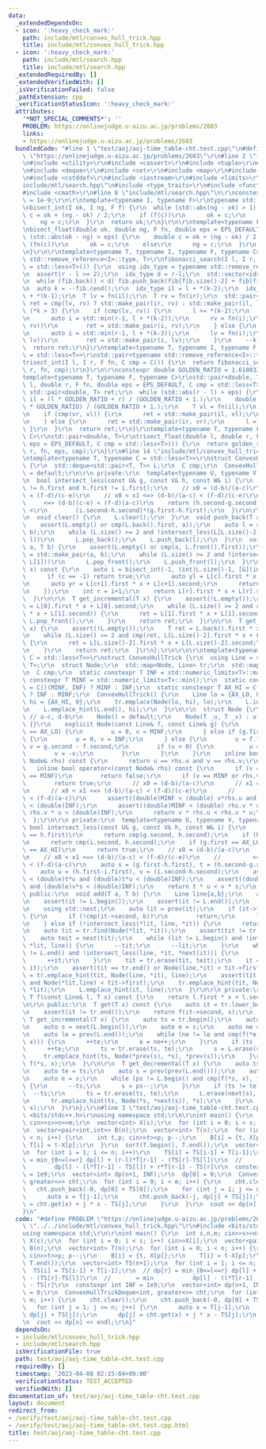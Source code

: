 ```yaml
---
data:
  _extendedDependsOn:
  - icon: ':heavy_check_mark:'
    path: include/mtl/convex_hull_trick.hpp
    title: include/mtl/convex_hull_trick.hpp
  - icon: ':heavy_check_mark:'
    path: include/mtl/search.hpp
    title: include/mtl/search.hpp
  _extendedRequiredBy: []
  _extendedVerifiedWith: []
  _isVerificationFailed: false
  _pathExtension: cpp
  _verificationStatusIcon: ':heavy_check_mark:'
  attributes:
    '*NOT_SPECIAL_COMMENTS*': ''
    PROBLEM: https://onlinejudge.u-aizu.ac.jp/problems/2603
    links:
    - https://onlinejudge.u-aizu.ac.jp/problems/2603
  bundledCode: "#line 1 \"test/aoj/aoj-time_table-cht.test.cpp\"\n#define PROBLEM\
    \ \"https://onlinejudge.u-aizu.ac.jp/problems/2603\"\r\n#line 2 \"include/mtl/convex_hull_trick.hpp\"\
    \n#include <utility>\r\n#include <cassert>\r\n#include <tuple>\r\n#include <vector>\r\
    \n#include <deque>\r\n#include <set>\r\n#include <map>\r\n#include <algorithm>\r\
    \n#include <cstddef>\r\n#include <iostream>\r\n#include <limits>\r\n#line 3 \"\
    include/mtl/search.hpp\"\n#include <type_traits>\r\n#include <functional>\r\n\
    #include <cmath>\r\n#line 8 \"include/mtl/search.hpp\"\n\r\nconstexpr double EPS_DEFAULT\
    \ = 1e-9;\r\n\r\ntemplate<typename I, typename F>\r\ntypename std::remove_reference<I>::type\r\
    \nbisect_int(I ok, I ng, F f) {\r\n  while (std::abs(ng - ok) > 1) {\r\n    auto\
    \ c = ok + (ng - ok) / 2;\r\n    if (f(c))\r\n      ok = c;\r\n    else\r\n  \
    \    ng = c;\r\n  }\r\n  return ok;\r\n}\r\n\r\ntemplate<typename F>\r\ndouble\r\
    \nbisect_float(double ok, double ng, F fn, double eps = EPS_DEFAULT) {\r\n  while\
    \ (std::abs(ok - ng) > eps) {\r\n    double c = ok + (ng - ok) / 2;\r\n    if\
    \ (fn(c))\r\n      ok = c;\r\n    else\r\n      ng = c;\r\n  }\r\n  return ok;\r\
    \n}\r\n\r\ntemplate<typename T, typename I, typename F, typename C>\r\nstd::pair<typename\
    \ std::remove_reference<I>::type, T>\r\nfibonacci_search(I l, I r, F fn, C cmp\
    \ = std::less<T>()) {\r\n  using idx_type = typename std::remove_reference<I>::type;\r\
    \n  assert(r - l >= 2);\r\n  idx_type d = r-l;\r\n  std::vector<idx_type> fib{1,1};\r\
    \n  while (fib.back() < d) fib.push_back(fib[fib.size()-2] + fib[fib.size()-1]);\r\
    \n  auto k = --fib.cend();\r\n  idx_type il = l + *(k-2);\r\n  idx_type ir = l\
    \ + *(k-1);\r\n  T lv = fn(il);\r\n  T rv = fn(ir);\r\n  std::pair<idx_type, T>\
    \ ret = cmp(lv, rv) ? std::make_pair(ir, rv) : std::make_pair(il, lv);\r\n  while\
    \ (*k > 3) {\r\n    if (cmp(lv, rv)) {\r\n      l += *(k-2);\r\n      lv = rv;\r\
    \n      auto i = std::min(r-1, l + *(k-2));\r\n      rv = fn(i);\r\n      if (cmp(ret.second,\
    \ rv))\r\n        ret = std::make_pair(i, rv);\r\n    } else {\r\n      rv = lv;\r\
    \n      auto i = std::min(r-1, l + *(k-3));\r\n      lv = fn(i);\r\n      if (cmp(ret.second,\
    \ lv))\r\n        ret = std::make_pair(i, lv);\r\n    }\r\n    --k;\r\n  }\r\n\
    \  return ret;\r\n}\r\ntemplate<typename T, typename I, typename F, typename C\
    \ = std::less<T>>\r\nstd::pair<typename std::remove_reference<I>::type, T>\r\n\
    trisect_int(I l, I r, F fn, C cmp = C()) {\r\n  return fibonacci_search<T>(l,\
    \ r, fn, cmp);\r\n}\r\n\r\nconstexpr double GOLDEN_RATIO = 1.61803398875;\r\n\
    template<typename T, typename F, typename C>\r\nstd::pair<double, T>\r\ngolden_ratio_search(double\
    \ l, double r, F fn, double eps = EPS_DEFAULT, C cmp = std::less<T>()) {\r\n \
    \ std::pair<double, T> ret;\r\n  while (std::abs(r - l) > eps) {\r\n    double\
    \ il = (l * GOLDEN_RATIO + r) / (GOLDEN_RATIO + 1.);\r\n    double ir = (l + r\
    \ * GOLDEN_RATIO) / (GOLDEN_RATIO + 1.);\r\n    T vl = fn(il);\r\n    T vr = fn(ir);\r\
    \n    if (cmp(vr, vl)) {\r\n      ret = std::make_pair(il, vl);\r\n      r = ir;\r\
    \n    } else {\r\n      ret = std::make_pair(ir, vr);\r\n      l = il;\r\n   \
    \ }\r\n  }\r\n  return ret;\r\n}\r\ntemplate<typename T, typename F, typename\
    \ C>\r\nstd::pair<double, T>\r\ntrisect_float(double l, double r, F fn, double\
    \ eps = EPS_DEFAULT, C cmp = std::less<T>()) {\r\n  return golden_ratio_search<T>(l,\
    \ r, fn, eps, cmp);\r\n}\r\n#line 14 \"include/mtl/convex_hull_trick.hpp\"\n\r\
    \ntemplate<typename T, typename C = std::less<T>>\r\nstruct ConvexHullTrickDeque\
    \ {\r\n  std::deque<std::pair<T, T>> L;\r\n  C cmp;\r\n  ConvexHullTrickDeque()\
    \ = default;\r\n\r\n private:\r\n  template<typename U, typename V, typename W>\r\
    \n  bool intersect_less(const U& g, const V& h, const W& i) {\r\n    assert(g.first\
    \ != h.first and h.first != i.first);\r\n    // x0 = (d-b)/(a-c)\r\n    // x1\
    \ = (f-d)/(c-e)\r\n    // x0 < x1 <=> (d-b)/(a-c) < (f-d)/(c-e)\r\n    //    \
    \     <=> (d-b)(c-e) < (f-d)(a-c)\r\n    return (h.second-g.second)*(h.first-i.first)\
    \ <\r\n        (i.second-h.second)*(g.first-h.first);\r\n  }\r\n\r\n public:\r\
    \n  void clear() {\r\n    L.clear();\r\n  }\r\n  void push_back(T a, T b) {\r\n\
    \    assert(L.empty() or cmp(L.back().first, a));\r\n    auto l = std::make_pair(a,\
    \ b);\r\n    while (L.size() >= 2 and !intersect_less(L[L.size()-2], L[L.size()-1],\
    \ l))\r\n      L.pop_back();\r\n    L.push_back(l);\r\n  }\r\n  void push_front(T\
    \ a, T b) {\r\n    assert(L.empty() or cmp(a, L.front().first));\r\n    auto l\
    \ = std::make_pair(a, b);\r\n    while (L.size() >= 2 and !intersect_less(l, L[0],\
    \ L[1]))\r\n      L.pop_front();\r\n    L.push_front(l);\r\n  }\r\n\r\n  T get(T\
    \ x) const {\r\n    auto i = bisect_int(-1, (int)L.size()-1, [&](int c) {\r\n\
    \      if (c == -1) return true;\r\n      auto yl = L[c].first * x + L[c].second;\r\
    \n      auto yr = L[c+1].first * x + L[c+1].second;\r\n      return cmp(yl, yr);\r\
    \n    });\r\n    int r = i+1;\r\n    return L[r].first * x + L[r].second;\r\n\
    \  }\r\n\r\n  T get_incremental(T x) {\r\n    assert(!L.empty());\r\n    T ret\
    \ = L[0].first * x + L[0].second;\r\n    while (L.size() >= 2 and cmp(ret, L[1].first\
    \ * x + L[1].second)) {\r\n      ret = L[1].first * x + L[1].second;\r\n     \
    \ L.pop_front();\r\n    }\r\n    return ret;\r\n  }\r\n\r\n  T get_decremental(T\
    \ x) {\r\n    assert(!L.empty());\r\n    T ret = L.back().first * x + L.back().second;\r\
    \n    while (L.size() >= 2 and cmp(ret, L[L.size()-2].first * x + L[L.size()-2].second))\
    \ {\r\n      ret = L[L.size()-2].first * x + L[L.size()-2].second;\r\n      L.pop_back();\r\
    \n    }\r\n    return ret;\r\n  }\r\n};\r\n\r\n\r\ntemplate<typename T, typename\
    \ C = std::less<T>>\r\nstruct ConvexHullTrick {\r\n  using Line = std::pair<T,\
    \ T>;\r\n  struct Node;\r\n  std::map<Node, Line> tr;\r\n  std::map<T, T, C> L;\r\
    \n  C cmp;\r\n  static constexpr T INF = std::numeric_limits<T>::max();\r\n  static\
    \ constexpr T MINF = std::numeric_limits<T>::min();\r\n  static constexpr T AX_LO\
    \ = C()(MINF, INF) ? MINF : INF;\r\n  static constexpr T AX_HI = C()(MINF, INF)\
    \ ? INF : MINF;\r\n  ConvexHullTrick() {\r\n    Line lo = {AX_LO, 0};\r\n    Line\
    \ hi = {AX_HI, 0};\r\n    tr.emplace(Node(lo, hi), lo);\r\n    L.insert(lo);\r\
    \n    L.emplace_hint(L.end(), hi);\r\n  }\r\n\r\n  struct Node {\r\n    T u,v;\
    \ // a-c, d-b\r\n    Node() = default;\r\n    Node(T _u, T _v) : u(_u), v(_v)\
    \ {}\r\n    explicit Node(const Line& f, const Line& g) {\r\n      if (f.first\
    \ == AX_LO) {\r\n        u = 0, v = MINF;\r\n      } else if (g.first == AX_HI)\
    \ {\r\n        u = 0, v = INF;\r\n      } else {\r\n        u = f.first - g.first,\
    \ v = g.second - f.second;\r\n        if (u < 0) {\r\n          u = -u;\r\n  \
    \        v = -v;\r\n        }\r\n      }\r\n    }\r\n    inline bool operator==(const\
    \ Node& rhs) const {\r\n      return u == rhs.u and v == rhs.v;\r\n    }\r\n \
    \   inline bool operator<(const Node& rhs) const {\r\n      if (v == INF or rhs.v\
    \ == MINF)\r\n        return false;\r\n      if (v == MINF or rhs.v == INF)\r\n\
    \        return true;\r\n      // x0 = (d-b)/(a-c)\r\n      // x1 = (f-d)/(c-e)\r\
    \n      // x0 < x1 <=> (d-b)/(a-c) < (f-d)/(c-e)\r\n      //         <=> (d-b)(c-e)\
    \ < (f-d)(a-c)\r\n      assert((double)MINF < (double) v*rhs.u and (double) v*rhs.u\
    \ < (double)INF);\r\n      assert((double)MINF < (double) rhs.v * u and (double)\
    \ rhs.v * u < (double)INF);\r\n      return v * rhs.u < rhs.v * u;\r\n    }\r\n\
    \  };\r\n\r\n private:\r\n  template<typename U, typename V, typename W>\r\n \
    \ bool intersect_less(const U& g, const V& h, const W& i) {\r\n    if (g.first\
    \ == h.first)\r\n      return cmp(g.second, h.second);\r\n    if (h.first == i.first)\r\
    \n      return cmp(i.second, h.second);\r\n    if (g.first == AX_LO or i.first\
    \ == AX_HI)\r\n      return true;\r\n    // x0 = (d-b)/(a-c)\r\n    // x1 = (f-d)/(c-e)\r\
    \n    // x0 < x1 <=> (d-b)/(a-c) < (f-d)/(c-e)\r\n    //         <=> (d-b)(c-e)\
    \ < (f-d)(a-c)\r\n    auto s = (g.first-h.first), t = (h.second-g.second);\r\n\
    \    auto u = (h.first-i.first), v = (i.second-h.second);\r\n    assert((double)MINF\
    \ < (double)t*u and (double)t*u < (double)INF);\r\n    assert((double)MINF < (double)t*u\
    \ and (double)v*s < (double)INF);\r\n    return t * u < v * s;\r\n  }\r\n\r\n\
    \ public:\r\n  void add(T a, T b) {\r\n    Line line{a,b};\r\n    auto it = L.lower_bound(a);\r\
    \n    assert(it != L.begin());\r\n    assert(it != L.end());\r\n    using std::prev;\r\
    \n    using std::next;\r\n    auto lit = prev(it);\r\n    if (it->first == a)\
    \ {\r\n      if (!cmp(it->second, b))\r\n        return;\r\n      lit = it++;\r\
    \n    } else if (!intersect_less(*lit, line, *it)) {\r\n      return;\r\n    }\r\
    \n    auto tit = tr.find(Node(*lit, *it));\r\n    assert(tit != tr.end());\r\n\
    \    auto teit = next(tit);\r\n    while (lit != L.begin() and !intersect_less(*prev(lit),\
    \ *lit, line)) {\r\n      --tit;\r\n      --lit;\r\n    }\r\n    while (next(it)\
    \ != L.end() and !intersect_less(line, *it, *next(it))) {\r\n      ++teit;\r\n\
    \      ++it;\r\n    }\r\n    tit = tr.erase(tit, teit);\r\n    it = L.erase(next(lit),\
    \ it);\r\n    assert(tit == tr.end() or Node(line,*it) < tit->first);\r\n    tit\
    \ = tr.emplace_hint(tit, Node(line, *it), line);\r\n    assert(tit != tr.end()\
    \ and Node(*lit,line) < tit->first);\r\n    tr.emplace_hint(tit, Node(*lit, line),\
    \ *lit);\r\n    L.emplace_hint(it, line);\r\n  }\r\n\r\n private:\r\n  inline\
    \ T f(const Line& l, T x) const {\r\n    return l.first * x + l.second;\r\n  }\r\
    \n\r\n public:\r\n  T get(T x) const {\r\n    auto it = tr.lower_bound(Node(1,x));\r\
    \n    assert(it != tr.end());\r\n    return f(it->second, x);\r\n  }\r\n\r\n \
    \ T get_incremental(T x) {\r\n    auto ts = tr.begin();\r\n    auto te = ts;\r\
    \n    auto s = next(L.begin());\r\n    auto e = s;\r\n    auto ne = next(e);\r\
    \n    auto le = prev(L.end());\r\n    while (ne != le and cmp(f(*e, x), f(*ne,\
    \ x))) {\r\n      ++te;\r\n      e = ne++;\r\n    }\r\n    if (ts != te) {\r\n\
    \      ++te;\r\n      ts = tr.erase(ts, te);\r\n      s = L.erase(s, e);\r\n \
    \     tr.emplace_hint(ts, Node(*prev(s), *s), *prev(s));\r\n    }\r\n    return\
    \ f(*s, x);\r\n  }\r\n\r\n  T get_decremental(T x) {\r\n    auto ts = tr.end();\r\
    \n    auto te = ts;\r\n    auto s = prev(prev(L.end()));\r\n    auto ps = prev(s);\r\
    \n    auto e = s;\r\n    while (ps != L.begin() and cmp(f(*s, x), f(*ps, x)))\
    \ {\r\n      --ts;\r\n      s = ps--;\r\n    }\r\n    if (ts != te) {\r\n    \
    \  --ts;\r\n      ts = tr.erase(ts, te);\r\n      L.erase(next(s), next(e));\r\
    \n      tr.emplace_hint(ts, Node(*s, *next(s)), *s);\r\n    }\r\n    return f(*s,\
    \ x);\r\n  }\r\n};\r\n#line 3 \"test/aoj/aoj-time_table-cht.test.cpp\"\n#include\
    \ <bits/stdc++.h>\r\nusing namespace std;\r\n\r\nint main() {\r\n  int s,n,m;\
    \ cin>>s>>n>>m;\r\n  vector<int> X(s);\r\n  for (int i = 0; i < s; i++) cin>>X[i];\r\
    \n  vector<pair<int,int>> B(n);\r\n  vector<int> T(n);\r\n  for (int i = 0; i\
    \ < n; i++) {\r\n    int t,p; cin>>t>>p; p--;\r\n    B[i] = {t, X[p]};\r\n   \
    \ T[i] = t-X[p];\r\n  }\r\n  sort(T.begin(), T.end());\r\n  vector<int> TS(n+1);\r\
    \n  for (int i = 1; i <= n; i++)\r\n    TS[i] = TS[i-1] + T[i-1];\r\n  // dp[r]\
    \ = min_{0<=l<=r} dp[l] + (r-l)*T[r-1] - (TS[r]-TS[l])\r\n  //       = min   \
    \        dp[l] - (l*T[r-1] - TS[l]) + r*T[r-1] - TS[r]\r\n  constexpr int INF\
    \ = 1e9;\r\n  vector<int> dp(n+1, INF);\r\n  dp[0] = 0;\r\n  ConvexHullTrickDeque<int,\
    \ greater<>> cht;\r\n  for (int i = 0; i < m; i++) {\r\n    cht.clear();\r\n \
    \   cht.push_back(-0, dp[0] + TS[0]);\r\n    for (int j = 1; j <= n; j++) {\r\n\
    \      auto x = T[j-1];\r\n      cht.push_back(-j, dp[j] + TS[j]);\r\n      dp[j]\
    \ = cht.get(x) + j * x - TS[j];\r\n    }\r\n  }\r\n  cout << dp[n] << endl;\r\n\
    }\n"
  code: "#define PROBLEM \"https://onlinejudge.u-aizu.ac.jp/problems/2603\"\r\n#include\
    \ \"../../include/mtl/convex_hull_trick.hpp\"\r\n#include <bits/stdc++.h>\r\n\
    using namespace std;\r\n\r\nint main() {\r\n  int s,n,m; cin>>s>>n>>m;\r\n  vector<int>\
    \ X(s);\r\n  for (int i = 0; i < s; i++) cin>>X[i];\r\n  vector<pair<int,int>>\
    \ B(n);\r\n  vector<int> T(n);\r\n  for (int i = 0; i < n; i++) {\r\n    int t,p;\
    \ cin>>t>>p; p--;\r\n    B[i] = {t, X[p]};\r\n    T[i] = t-X[p];\r\n  }\r\n  sort(T.begin(),\
    \ T.end());\r\n  vector<int> TS(n+1);\r\n  for (int i = 1; i <= n; i++)\r\n  \
    \  TS[i] = TS[i-1] + T[i-1];\r\n  // dp[r] = min_{0<=l<=r} dp[l] + (r-l)*T[r-1]\
    \ - (TS[r]-TS[l])\r\n  //       = min           dp[l] - (l*T[r-1] - TS[l]) + r*T[r-1]\
    \ - TS[r]\r\n  constexpr int INF = 1e9;\r\n  vector<int> dp(n+1, INF);\r\n  dp[0]\
    \ = 0;\r\n  ConvexHullTrickDeque<int, greater<>> cht;\r\n  for (int i = 0; i <\
    \ m; i++) {\r\n    cht.clear();\r\n    cht.push_back(-0, dp[0] + TS[0]);\r\n \
    \   for (int j = 1; j <= n; j++) {\r\n      auto x = T[j-1];\r\n      cht.push_back(-j,\
    \ dp[j] + TS[j]);\r\n      dp[j] = cht.get(x) + j * x - TS[j];\r\n    }\r\n  }\r\
    \n  cout << dp[n] << endl;\r\n}"
  dependsOn:
  - include/mtl/convex_hull_trick.hpp
  - include/mtl/search.hpp
  isVerificationFile: true
  path: test/aoj/aoj-time_table-cht.test.cpp
  requiredBy: []
  timestamp: '2023-04-08 02:15:04+09:00'
  verificationStatus: TEST_ACCEPTED
  verifiedWith: []
documentation_of: test/aoj/aoj-time_table-cht.test.cpp
layout: document
redirect_from:
- /verify/test/aoj/aoj-time_table-cht.test.cpp
- /verify/test/aoj/aoj-time_table-cht.test.cpp.html
title: test/aoj/aoj-time_table-cht.test.cpp
---
```

